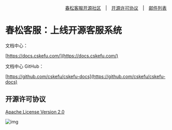 <div align=right>

[春松客服开源社区](https://www.cskefu.com/)　|　[开源许可协议](https://www.cskefu.com/2022/06/24/cskefu-opensource-license/)　|　[邮件列表](https://lists.cskefu.com/cgi-bin/mailman/listinfo/dev)

</div>

# 春松客服：上线开源客服系统

文档中心：

[https://docs.cskefu.com/](https://docs.cskefu.com/)

文档中心 GitHub：

[https://github.com/cskefu/cskefu-docs](https://github.com/cskefu/cskefu-docs)

## 开源许可协议

[Apache License Version 2.0](https://www.cskefu.com/2022/06/24/cskefu-opensource-license/)

![img](https://github.com/cskefu/cskefu/blob/osc/public/assets/screenshot-20220323-163051.jpg)
